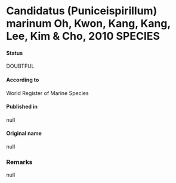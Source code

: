 # Candidatus (Puniceispirillum) marinum Oh, Kwon, Kang, Kang, Lee, Kim & Cho, 2010 SPECIES

#### Status
DOUBTFUL

#### According to
World Register of Marine Species

#### Published in
null

#### Original name
null

### Remarks
null